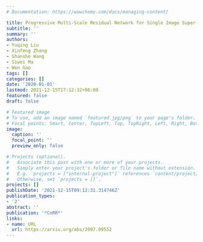 ```yaml
---
# Documentation: https://wowchemy.com/docs/managing-content/

title: Progressive Multi-Scale Residual Network for Single Image Super-Resolution
subtitle: ''
summary: ''
authors:
- Yuqing Liu
- Xinfeng Zhang
- Shanshe Wang
- Siwei Ma
- Wen Gao
tags: []
categories: []
date: '2020-01-01'
lastmod: 2021-12-15T17:12:32+08:00
featured: false
draft: false

# Featured image
# To use, add an image named `featured.jpg/png` to your page's folder.
# Focal points: Smart, Center, TopLeft, Top, TopRight, Left, Right, BottomLeft, Bottom, BottomRight.
image:
  caption: ''
  focal_point: ''
  preview_only: false

# Projects (optional).
#   Associate this post with one or more of your projects.
#   Simply enter your project's folder or file name without extension.
#   E.g. `projects = ["internal-project"]` references `content/project/deep-learning/index.md`.
#   Otherwise, set `projects = []`.
projects: []
publishDate: '2021-12-15T09:12:31.314746Z'
publication_types:
- '2'
abstract: ''
publication: '*CoRR*'
links:
- name: URL
  url: https://arxiv.org/abs/2007.09552
---
```


